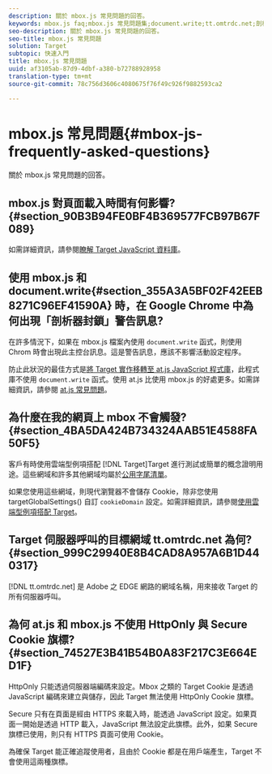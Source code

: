 ```yaml
---
description: 關於 mbox.js 常見問題的回答。
keywords: mbox.js faq;mbox.js 常見問題集;document.write;tt.omtrdc.net;剖析器封鎖
seo-description: 關於 mbox.js 常見問題的回答。
seo-title: mbox.js 常見問題
solution: Target
subtopic: 快速入門
title: mbox.js 常見問題
uuid: af3105ab-87d9-4dbf-a380-b72788928958
translation-type: tm+mt
source-git-commit: 78c756d3606c4080675f76f49c926f9882593ca2

---
```



# mbox.js 常見問題{#mbox-js-frequently-asked-questions}

關於 mbox.js 常見問題的回答。

## mbox.js 對頁面載入時間有何影響? {#section_90B3B94FE0BF4B369577FCB97B67F089}

如需詳細資訊，請參閱[瞭解 Target JavaScript 資料庫](../../../c-implementing-target/c-considerations-before-you-implement-target/target-implement.md#concept_60B748DE4293488F917E8F1FA4C7E9EB)。

## 使用 mbox.js 和 document.write{#section_355A3A5BF02F42EEB8271C96EF41590A} 時，在 Google Chrome 中為何出現「剖析器封鎖」警告訊息? 

在許多情況下，如果在 mbox.js 檔案內使用 `document.write` 函式，則使用 Chrom 時會出現此主控台訊息。這是警告訊息，應該不影響活動設定程序。

防止此狀況的最佳方式是[將 Target 實作移轉至 at.js JavaScript 程式庫](../../../c-implementing-target/c-implementing-target-for-client-side-web/t-mbox-download/c-target-atjs-implementation/target-migrate-atjs.md#task_DE55DCE9AC2F49728395665DE1B1E6EA)，此程式庫不使用 `document.write` 函式。使用 at.js 比使用 mbox.js 的好處更多。如需詳細資訊，請參閱 [at.js 常見問題](../../../c-implementing-target/c-implementing-target-for-client-side-web/c-target-atjs-faq/target-atjs-faq.md#concept_D6EFE8D84A06476DB5ABD494D7E8C769)。

## 為什麼在我的網頁上 mbox 不會觸發? {#section_4BA5DA424B734324AAB51E4588FA50F5}

 客戶有時使用雲端型例項搭配 [!DNL Target]Target 進行測試或簡單的概念證明用途。這些網域和許多其他網域均屬於[公用字尾清單](https://publicsuffix.org/list/public_suffix_list.dat)。

如果您使用這些網域，則現代瀏覽器不會儲存 Cookie，除非您使用 targetGlobalSettings() 自訂 `cookieDomain` 設定。如需詳細資訊，請參閱[使用雲端型例項搭配 Target](../../../c-implementing-target/c-implementing-target-for-client-side-web/c-target-debugging-atjs/targeting-using-cloud-based-instances.md#concept_A2077766948F4EA081CE592D8998F566)。

## Target 伺服器呼叫的目標網域 tt.omtrdc.net 為何? {#section_999C29940E8B4CAD8A957A6B1D440317}

[!DNL tt.omtrdc.net] 是 Adobe 之 EDGE 網路的網域名稱，用來接收 Target 的所有伺服器呼叫。

## 為何 at.js 和 mbox.js 不使用 HttpOnly 與 Secure Cookie 旗標? {#section_74527E3B41B54B0A83F217C3E664ED1F}

HttpOnly 只能透過伺服器端編碼來設定。Mbox 之類的 Target Cookie 是透過 JavaScript 編碼來建立與儲存，因此 Target 無法使用 HttpOnly Cookie 旗標。

Secure 只有在頁面是經由 HTTPS 來載入時，能透過 JavaScript 設定。如果頁面一開始是透過 HTTP 載入，JavaScript 無法設定此旗標。此外，如果 Secure 旗標已使用，則只有 HTTPS 頁面可使用 Cookie。

為確保 Target 能正確追蹤使用者，且由於 Cookie 都是在用戶端產生，Target 不會使用這兩種旗標。
